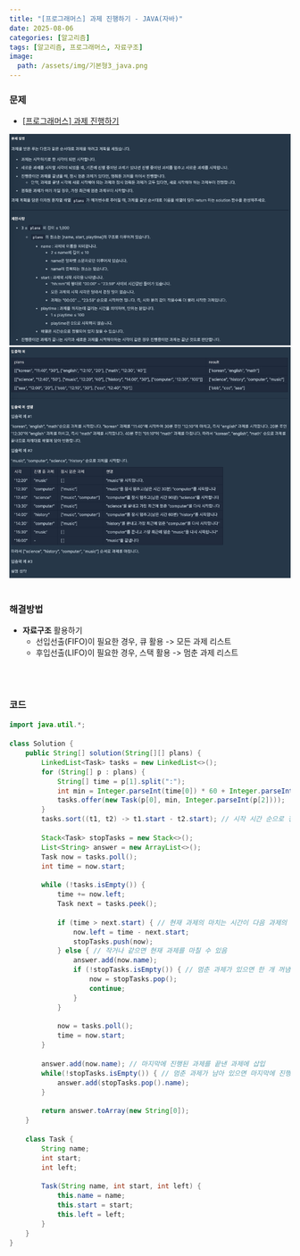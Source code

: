 ```yaml
---
title: "[프로그래머스] 과제 진행하기 - JAVA(자바)"
date: 2025-08-06
categories: [알고리즘]
tags: [알고리즘, 프로그래머스, 자료구조]
image:
  path: /assets/img/기본형3_java.png
---
```


### 문제

- [[프로그래머스] 과제 진행하기](https://school.programmers.co.kr/learn/courses/30/lessons/176962)

![img](/assets/img/algorithm/프로그래머스_과제진행하기1.png)
![img](/assets/img/algorithm/프로그래머스_과제진행하기2.png)
<br /><br />

### 해결방법
- **자료구조** 활용하기
  - 선입선출(FIFO)이 필요한 경우, 큐 활용 -> 모든 과제 리스트
  - 후입선출(LIFO)이 필요한 경우, 스택 활용 -> 멈춘 과제 리스트

  
<br /><br />

### 코드

```java
import java.util.*;

class Solution {
    public String[] solution(String[][] plans) {
        LinkedList<Task> tasks = new LinkedList<>();
        for (String[] p : plans) {
            String[] time = p[1].split(":");
            int min = Integer.parseInt(time[0]) * 60 + Integer.parseInt(time[1]);
            tasks.offer(new Task(p[0], min, Integer.parseInt(p[2])));
        }
        tasks.sort((t1, t2) -> t1.start - t2.start); // 시작 시간 순으로 정렬
        
        Stack<Task> stopTasks = new Stack<>();
        List<String> answer = new ArrayList<>();
        Task now = tasks.poll();
        int time = now.start;
        
        while (!tasks.isEmpty()) {
            time += now.left;
            Task next = tasks.peek();
            
            if (time > next.start) { // 현재 과제의 마치는 시간이 다음 과제의 시작 시간보다 크면 다음 과제 시작 전까지 과제를 진행한 후 멈춘 과제에 삽입
                now.left = time - next.start;
                stopTasks.push(now);
            } else { // 작거나 같으면 현재 과제를 마칠 수 있음
                answer.add(now.name);
                if (!stopTasks.isEmpty()) { // 멈춘 과제가 있으면 한 개 꺼냄. 멈춘 과제는 현재 시간부터 진행하기 때문에 현재 시간을 변경하지 않음.
                    now = stopTasks.pop();
                    continue;
                }
            }
            
            now = tasks.poll();
            time = now.start;
        }
        
        answer.add(now.name); // 마지막에 진행된 과제를 끝낸 과제에 삽입
        while(!stopTasks.isEmpty()) { // 멈춘 과제가 남아 있으면 마지막에 진행된 과제 이후에 진행
            answer.add(stopTasks.pop().name);
        }
        
        return answer.toArray(new String[0]);
    }
    
    class Task {
        String name;
        int start;
        int left;
        
        Task(String name, int start, int left) {
            this.name = name;
            this.start = start;
            this.left = left;
        }
    }
}
```
 
